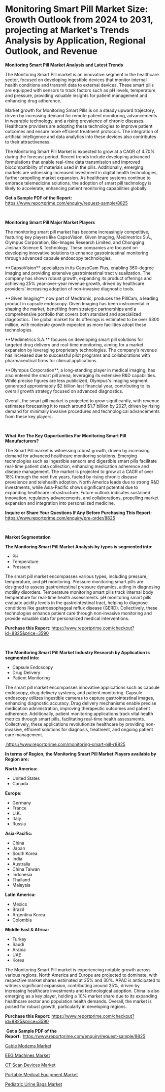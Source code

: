 <p><h1>Monitoring Smart Pill Market Size: Growth Outlook from 2024 to 2031, projecting at Market's Trends Analysis by Application, Regional Outlook, and Revenue</h1></p><p><strong>Monitoring Smart Pill Market Analysis and Latest Trends</strong></p>
<p><p>The Monitoring Smart Pill market is an innovative segment in the healthcare sector, focused on developing ingestible devices that monitor internal health conditions and transmit data to external devices. These smart pills are equipped with sensors to track factors such as pH levels, temperature, and pressure, providing valuable insights for patient management and enhancing drug adherence.</p><p>Market growth for Monitoring Smart Pills is on a steady upward trajectory, driven by increasing demand for remote patient monitoring, advancements in wearable technology, and a rising prevalence of chronic diseases. Healthcare providers are adopting these technologies to improve patient outcomes and ensure more efficient treatment protocols. The integration of artificial intelligence and data analytics into these devices also contributes to their attractiveness.</p><p>The Monitoring Smart Pill Market is expected to grow at a CAGR of 4.70% during the forecast period. Recent trends include developing advanced formulations that enable real-time data transmission and improved biocompatibility of materials used in the pills. Additionally, emerging markets are witnessing increased investment in digital health technologies, further propelling market expansion. As healthcare systems continue to embrace telemedicine solutions, the adoption of smart pill technology is likely to accelerate, enhancing patient monitoring capabilities globally.</p></p>
<p><strong>Get a Sample PDF of the Report:&nbsp;</strong> <a href="https://www.reportprime.com/enquiry/request-sample/8825?utm_campaign=2013&utm_medium=2&utm_source=Github&utm_content=ia&utm_term=25122024&utm_id=monitoring-smart-pill">https://www.reportprime.com/enquiry/request-sample/8825</a></p>
<p>&nbsp;</p>
<p><strong>Monitoring Smart Pill Major Market Players</strong></p>
<p><p>The monitoring smart pill market has become increasingly competitive, featuring key players like CapsoVision, Given Imaging, Medimetrics S.A., Olympus Corporation, Bio-Images Research Limited, and Chongqing Jinshan Science & Technology. These companies are focused on developing innovative solutions to enhance gastrointestinal monitoring through advanced capsule endoscopy technologies.</p><p>**CapsoVision** specializes in its CapsoCam Plus, enabling 360-degree imaging and providing extensive gastrointestinal tract visualization. The company has shown robust growth, expanding its product offerings and achieving 25% year-over-year revenue growth, driven by healthcare providers’ increasing adoption of non-invasive diagnostic tools.</p><p>**Given Imaging**, now part of Medtronic, produces the PillCam, a leading product in capsule endoscopy. Given Imaging has been instrumental in shaping the market, benefiting from strategic partnerships and a comprehensive portfolio that covers both standard and specialized diagnostics. The global market for its offerings is estimated to be over $300 million, with moderate growth expected as more facilities adopt these technologies.</p><p>**Medimetrics S.A.** focuses on developing smart pill solutions for targeted drug delivery and real-time monitoring, aiming for a market expansion by leveraging proprietary technologies. The company’s revenue has increased due to successful pilot programs and collaborations with pharmaceutical firms for clinical applications.</p><p>**Olympus Corporation**, a long-standing player in medical imaging, has also entered the smart pill arena, leveraging its extensive R&D capabilities. While precise figures are less publicized, Olympus's imaging segment generated approximately $2 billion last financial year, contributing to its overall growth strategy focused on advanced diagnostics.</p><p>Overall, the smart pill market is projected to grow significantly, with revenue estimates forecasting it to reach around $1.7 billion by 2027, driven by rising demand for minimally invasive procedures and technological advancements from these key players.</p></p>
<p>&nbsp;</p>
<p><strong>What Are The Key Opportunities For Monitoring Smart Pill Manufacturers?</strong></p>
<p><p>The Smart Pill market is witnessing robust growth, driven by increasing demand for advanced healthcare monitoring solutions. Emerging technologies such as ingestible sensors and digestible smart pills facilitate real-time patient data collection, enhancing medication adherence and disease management. The market is projected to grow at a CAGR of over 18% through the next five years, fueled by rising chronic disease prevalence and telehealth adoption. North America leads due to strong R&D investments, while Asia-Pacific shows significant potential due to expanding healthcare infrastructure. Future outlook indicates sustained innovation, regulatory advancements, and collaborations, propelling market expansion and integration into personalized medicine.</p></p>
<p><strong>Inquire or Share Your Questions If Any Before Purchasing This Report:</strong> <a href="https://www.reportprime.com/enquiry/pre-order/8825?utm_campaign=2013&utm_medium=2&utm_source=Github&utm_content=ia&utm_term=25122024&utm_id=monitoring-smart-pill">https://www.reportprime.com/enquiry/pre-order/8825</a></p>
<p>&nbsp;</p>
<p><strong>Market Segmentation</strong></p>
<p><strong>The Monitoring Smart Pill Market Analysis by types is segmented into:</strong></p>
<p><ul><li>PH</li><li>Temperature</li><li>Pressure</li></ul></p>
<p><p>The smart pill market encompasses various types, including pressure, temperature, and pH monitoring. Pressure monitoring smart pills are designed to assess gastrointestinal pressure dynamics, aiding in diagnosing motility disorders. Temperature monitoring smart pills track internal body temperature for real-time health assessments. pH monitoring smart pills evaluate acidity levels in the gastrointestinal tract, helping to diagnose conditions like gastroesophageal reflux disease (GERD). Collectively, these technologies enhance patient care through non-invasive monitoring and provide valuable data for personalized medical interventions.</p></p>
<p><strong>Purchase this Report:&nbsp;</strong><a href="https://www.reportprime.com/checkout?id=8825&price=3590&utm_campaign=2013&utm_medium=2&utm_source=Github&utm_content=ia&utm_term=25122024&utm_id=monitoring-smart-pill">https://www.reportprime.com/checkout?id=8825&price=3590</a></p>
<p>&nbsp;</p>
<p><strong>The Monitoring Smart Pill Market Industry Research by Application is segmented into:</strong></p>
<p><ul><li>Capsule Endoscopy</li><li>Drug Delivery</li><li>Patient Monitoring</li></ul></p>
<p><p>The smart pill market encompasses innovative applications such as capsule endoscopy, drug delivery systems, and patient monitoring. Capsule endoscopy utilizes ingestible cameras to capture gastrointestinal images, enhancing diagnostic accuracy. Drug delivery mechanisms enable precise medication administration, improving therapeutic outcomes and patient adherence. Additionally, patient monitoring applications track vital health metrics through smart pills, facilitating real-time health assessments. Collectively, these applications revolutionize healthcare by providing non-invasive, efficient solutions for diagnosis, treatment, and ongoing patient care management.</p></p>
<p><a href="https://www.reportprime.com/monitoring-smart-pill-r8825?utm_campaign=2013&utm_medium=2&utm_source=Github&utm_content=ia&utm_term=25122024&utm_id=monitoring-smart-pill">&nbsp;https://www.reportprime.com/monitoring-smart-pill-r8825</a></p>
<p><strong>In terms of Region, the Monitoring Smart Pill Market Players available by Region are:</strong></p>
<p>
    <p> <strong> North America: </strong>
        <ul>
            <li>United States</li>
            <li>Canada</li>
        </ul>
        </p> 
    <p> <strong> Europe: </strong>
        <ul>
            <li>Germany</li>
            <li>France</li>
            <li>U.K.</li>
            <li>Italy</li>
            <li>Russia</li>
        </ul>
        </p> 
    <p> <strong> Asia-Pacific: </strong>
        <ul>
            <li>China</li>
            <li>Japan</li>
            <li>South Korea</li>
            <li>India</li>
            <li>Australia</li>
            <li>China Taiwan</li>
            <li>Indonesia</li>
            <li>Thailand</li>
            <li>Malaysia</li>
        </ul>
        </p> 
    <p> <strong> Latin America: </strong>
        <ul>
            <li>Mexico</li>
            <li>Brazil</li>
            <li>Argentina Korea</li>
            <li>Colombia</li>
        </ul>
        </p> 
    <p> <strong> Middle East & Africa: </strong>
        <ul>
            <li>Turkey</li>
            <li>Saudi</li>
            <li>Arabia</li>
            <li>UAE</li>
            <li>Korea</li>
        </ul>
    </p>
    </p>
<p><p>The Monitoring Smart Pill market is experiencing notable growth across various regions. North America and Europe are projected to dominate, with respective market shares estimated at 35% and 30%. APAC is anticipated to witness significant expansion, contributing around 25%, driven by increasing healthcare investments and technological adoption. China is also emerging as a key player, holding a 10% market share due to its expanding healthcare sector and population health demands. Overall, the market is poised for robust growth, particularly in developing regions.</p></p>
<p><strong>Purchase this Report: </strong><a href="https://www.reportprime.com/checkout?id=8825&price=3590&utm_campaign=2013&utm_medium=2&utm_source=Github&utm_content=ia&utm_term=25122024&utm_id=monitoring-smart-pill">https://www.reportprime.com/checkout?id=8825&price=3590</a></p>
<p>&nbsp;<strong>Get a Sample PDF of the Report:&nbsp;&nbsp;</strong><a href="https://www.reportprime.com/enquiry/request-sample/8825?utm_campaign=2013&utm_medium=2&utm_source=Github&utm_content=ia&utm_term=25122024&utm_id=monitoring-smart-pill">https://www.reportprime.com/enquiry/request-sample/8825</a></p>
<p><strong></strong></p>
<p><p><a href="https://www.linkedin.com/pulse/c-glance-reports-anmec?utm_campaign=2013&utm_medium=2&utm_source=Github&utm_content=ia&utm_term=25122024&utm_id=monitoring-smart-pill">Cable Modems Market</a></p><p><a href="https://www.linkedin.com/pulse/projected-growth-eeg-machines-market-2024-2031-107-cagr-key-lthmc?utm_campaign=2013&utm_medium=2&utm_source=Github&utm_content=ia&utm_term=25122024&utm_id=monitoring-smart-pill">EEG Machines Market</a></p><p><a href="https://www.linkedin.com/pulse/projecting-ct-scan-devices-markets-future-thorough-examination-cp2uc?utm_campaign=2013&utm_medium=2&utm_source=Github&utm_content=ia&utm_term=25122024&utm_id=monitoring-smart-pill">CT Scan Devices Market</a></p><p><a href="https://www.linkedin.com/pulse/portable-medical-equipment-market-analysis-2024-2031-projected-rfsgc?utm_campaign=2013&utm_medium=2&utm_source=Github&utm_content=ia&utm_term=25122024&utm_id=monitoring-smart-pill">Portable Medical Equipment Market</a></p><p><a href="https://www.linkedin.com/pulse/outlook-pediatric-urine-bags-market-2024-2031-competitive-insights-r0ykc?utm_campaign=2013&utm_medium=2&utm_source=Github&utm_content=ia&utm_term=25122024&utm_id=monitoring-smart-pill">Pediatric Urine Bags Market</a></p></p>